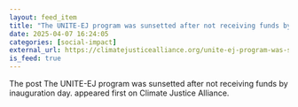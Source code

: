 ```yaml
---
layout: feed_item
title: "The UNITE-EJ program was sunsetted after not receiving funds by inauguration day."
date: 2025-04-07 16:24:05
categories: [social-impact]
external_url: https://climatejusticealliance.org/unite-ej-program-was-sunsetted-after-not-receiving-funds-by-inauguration-day/
is_feed: true
---
```


The post The UNITE-EJ program was sunsetted after not receiving funds by inauguration day. appeared first on Climate Justice Alliance.
